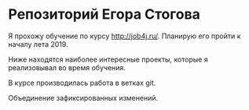# Репозиторий Егора Стогова

Я прохожу обучение по курсу http://job4j.ru/. Планирую его пройти к началу лета 2019.

Ниже находятся наиболее интересные проекты, которые я реализовывал во время обучения.

В курсе производилась работа в ветках git.

Объединение зафиксированных изменений.